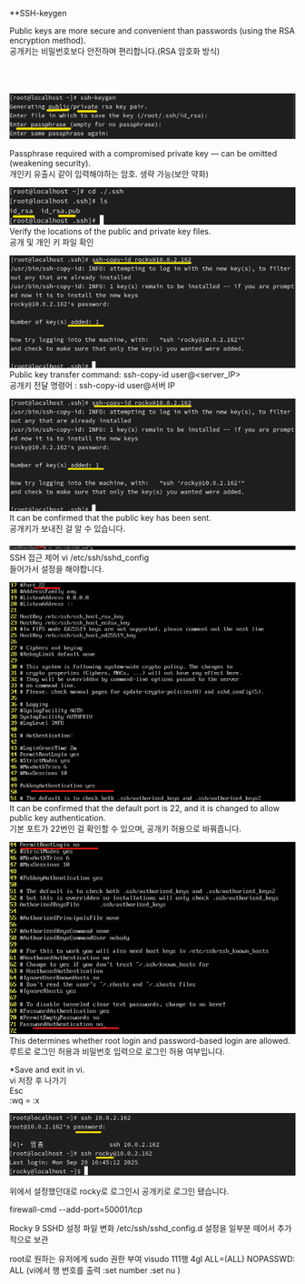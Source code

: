 **SSH-keygen


Public keys are more secure and convenient than passwords (using the RSA encryption method).<br>
공개키는 비밀번호보다 안전하며 편리합니다.(RSA 암호화 방식)<br>
<br>
<Br>
<Br>

![image break](../Pictur/step1/SSH10.png)<Br>

Passphrase required with a compromised private key — can be omitted (weakening security).<br>
개인키 유출시 같이 입력해야하는 암호. 생략 가능(보안 약화) 


![image break](../Pictur/step1/SSH11.png)<br>
Verify the locations of the public and private key files.<br>
공개 및 개인 키 파일 확인<Br>


![image break](../Pictur/step1/SSH12.png)<br>
Public key transfer command: ssh-copy-id user@<server_IP><br>
공개키 전달 명령어 : ssh-copy-id user@서버 IP <br>





![image break](../Pictur/step1/SSH12.png)<br>
It can be confirmed that the public key has been sent.<br>
공개키가 보내진 걸 알 수 있습니다.

![image break](../Pictur/step1/SSH13.png)<br>
SSH 접근 제어
vi /etc/ssh/sshd_config <br>
들어가서 설정을 해야합니다.


![image break](../Pictur/step1/SSH14.png)<br>
It can be confirmed that the default port is 22, and it is changed to allow public key authentication.<br>
기본 포트가 22번인 걸 확인할 수 있으며, 공개키 허용으로 바꿔줍니다.


![image break](../Pictur/step1/SSH15.png)<br>
This determines whether root login and password-based login are allowed.<br>
루트로 로그인 허용과 비밀번호 입력으로 로그인 허용 여부입니다.<br>

*Save and exit in vi.<br>
vi 저장 후 나가기<br>
Esc<br>
:wq = :x


![image break](../Pictur/step1/SSH16.png)<br>

위에서 설정했던대로 rocky로 로그인시 공개키로 로그인 됐습니다.

firewall-cmd --add-port=50001/tcp


Rocky 9 SSHD 설정 파일 변화
/etc/ssh/sshd_config.d
설정을 일부분 떼어서 추가적으로 보관

root로 원하는 유저에게 sudo 권한 부여
visudo
111행
4gl   ALL=(ALL)   NOPASSWD: ALL
(vi에서 행 번호를 출력
:set number
:set nu
)


